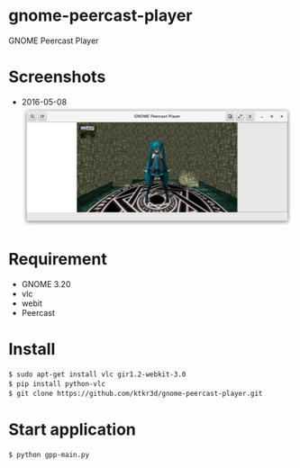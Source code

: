 # gnome-peercast-player
GNOME Peercast Player

# Screenshots
- 2016-05-08  
  ![GNOME Peercast Player](gnome-peercast-player-20160508.png)

# Requirement
- GNOME 3.20
- vlc
- webit
- Peercast

# Install
```bash
$ sudo apt-get install vlc gir1.2-webkit-3.0
$ pip install python-vlc
$ git clone https://github.com/ktkr3d/gnome-peercast-player.git
```

# Start application
```bash
$ python gpp-main.py
```
